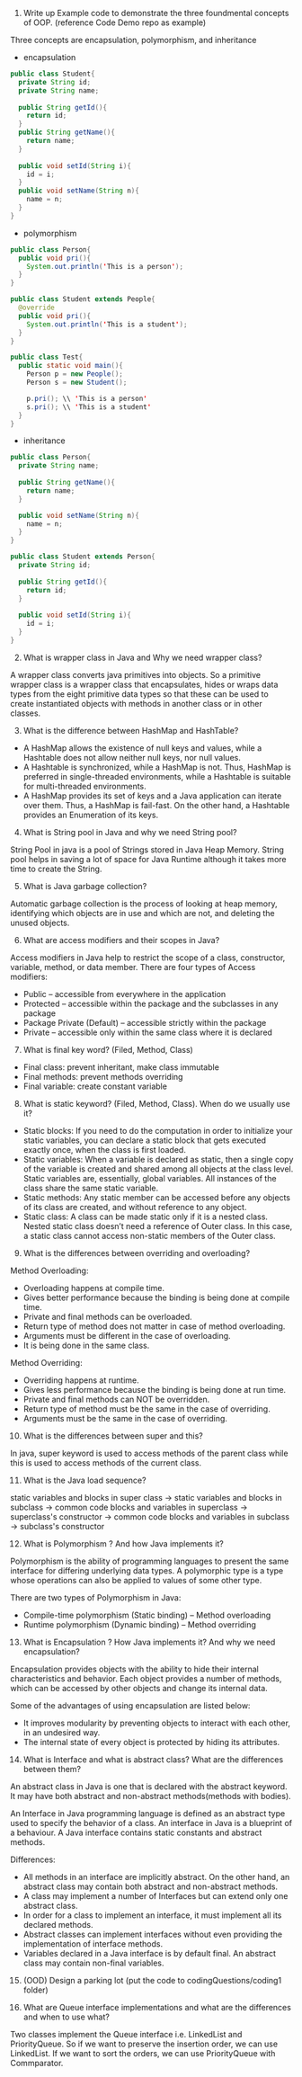 1. Write up Example code to demonstrate the three foundmental concepts of OOP. (reference Code Demo repo as example)

Three concepts are encapsulation, polymorphism, and inheritance

- encapsulation

```java
public class Student{
  private String id;
  private String name;
  
  public String getId(){
    return id;
  }
  public String getName(){
    return name;
  }
  
  public void setId(String i){
    id = i;
  }
  public void setName(String n){
    name = n;
  }
}
```

- polymorphism

```java
public class Person{
  public void pri(){
    System.out.println('This is a person');
  }
}

public class Student extends People{
  @override
  public void pri(){
    System.out.println('This is a student');
  }
}

public class Test{
  public static void main(){
    Person p = new People();
    Person s = new Student();

    p.pri(); \\ 'This is a person'
    s.pri(); \\ 'This is a student'
  }
}
```

- inheritance

```java
public class Person{
  private String name;
  
  public String getName(){
    return name;
  }

  public void setName(String n){
    name = n;
  }
}

public class Student extends Person{
  private String id;
  
  public String getId(){
    return id;
  }
  
  public void setId(String i){
    id = i;
  }	
}
```

2. What is wrapper class in Java and Why we need wrapper class?

A wrapper class converts java primitives into objects. So a primitive wrapper class is a wrapper class that encapsulates, hides or wraps data types from the eight primitive data types so that these can be used to create instantiated objects with methods in another class or in other classes.

3. What is the difference between HashMap and HashTable?

- A HashMap allows the existence of null keys and values, while a Hashtable does not allow neither null keys, nor null values.
- A Hashtable is synchronized, while a HashMap is not. Thus, HashMap is preferred in single-threaded environments, while a Hashtable is suitable for multi-threaded environments.
- A HashMap provides its set of keys and a Java application can iterate over them. Thus, a HashMap is fail-fast. On the other hand, a Hashtable provides an Enumeration of its keys.

4. What is String pool in Java and why we need String pool?

String Pool in java is a pool of Strings stored in Java Heap Memory. String pool helps in saving a lot of space for Java Runtime although it takes more time to create the String.

5. What is Java garbage collection?

Automatic garbage collection is the process of looking at heap memory, identifying which objects are in use and which are not, and deleting the unused objects.

6. What are access modifiers and their scopes in Java?

Access modifiers in Java help to restrict the scope of a class, constructor, variable, method, or data member. There are four types of Access modifiers:

- Public – accessible from everywhere in the application
- Protected – accessible within the package and the subclasses in any package
- Package Private (Default) – accessible strictly within the package
- Private – accessible only within the same class where it is declared

7. What is final key word? (Filed, Method, Class)

- Final class: prevent inheritant, make class immutable
- Final methods: prevent methods overriding
- Final variable: create constant variable

8. What is static keyword? (Filed, Method, Class). When do we usually use it?

- Static blocks: If you need to do the computation in order to initialize your static variables, you can declare a static block that gets executed exactly once, when the class is first loaded.
- Static variables: When a variable is declared as static, then a single copy of the variable is created and shared among all objects at the class level. Static variables are, essentially, global variables. All instances of the class share the same static variable.
- Static methods: Any static member can be accessed before any objects of its class are created, and without reference to any object.
- Static class: A class can be made static only if it is a nested class. Nested static class doesn’t need a reference of Outer class. In this case, a static class cannot access non-static members of the Outer class.

9. What is the differences between overriding and overloading?

Method Overloading:

- Overloading happens at compile time.
- Gives better performance because the binding is being done at compile time.
- Private and final methods can be overloaded.
- Return type of method does not matter in case of method overloading.
- Arguments must be different in the case of overloading.
- It is being done in the same class.

Method Overriding:

- Overriding happens at runtime.
- Gives less performance because the binding is being done at run time.
- Private and final methods can NOT be overridden.
- Return type of method must be the same in the case of overriding.
- Arguments must be the same in the case of overriding.

10. What is the differences between super and this?

In java, super keyword is used to access methods of the parent class while this is used to access methods of the current class.

11. What is the Java load sequence?

static variables and blocks in super class -> static variables and blocks in subclass -> common code blocks and variables in superclass -> superclass's constructor -> common code blocks and variables in subclass -> subclass's constructor

12. What is Polymorphism ? And how Java implements it?

Polymorphism is the ability of programming languages to present the same interface for differing underlying data types. A polymorphic type is a type whose operations can also be applied to values of some other type.

There are two types of Polymorphism in Java:

- Compile-time polymorphism (Static binding) – Method overloading
- Runtime polymorphism (Dynamic binding) – Method overriding

13. What is Encapsulation ? How Java implements it? And why we need encapsulation?

Encapsulation provides objects with the ability to hide their internal characteristics and behavior. Each object provides a number of methods, which can be accessed by other objects and change its internal data.

Some of the advantages of using encapsulation are listed below:

- It improves modularity by preventing objects to interact with each other, in an undesired way.
- The internal state of every object is protected by hiding its attributes.

14. What is Interface and what is abstract class? What are the differences between them?

An abstract class in Java is one that is declared with the abstract keyword. It may have both abstract and non-abstract methods(methods with bodies).

An Interface in Java programming language is defined as an abstract type used to specify the behavior of a class. An interface in Java is a blueprint of a behaviour. A Java interface contains static constants and abstract methods.

Differences:

- All methods in an interface are implicitly abstract. On the other hand, an abstract class may contain both abstract and non-abstract methods.
- A class may implement a number of Interfaces but can extend only one abstract class.
- In order for a class to implement an interface, it must implement all its declared methods.
- Abstract classes can implement interfaces without even providing the implementation of interface methods.
- Variables declared in a Java interface is by default final. An abstract class may contain non-final variables.

15. (OOD) Design a parking lot (put the code to codingQuestions/coding1 folder)

16. What are Queue interface implementations and what are the differences and when to use what?

Two classes implement the Queue interface i.e. LinkedList and PriorityQueue. So if we want to preserve the insertion order, we can use LinkedList. If we want to sort the orders, we can use PriorityQueue with Commparator.
